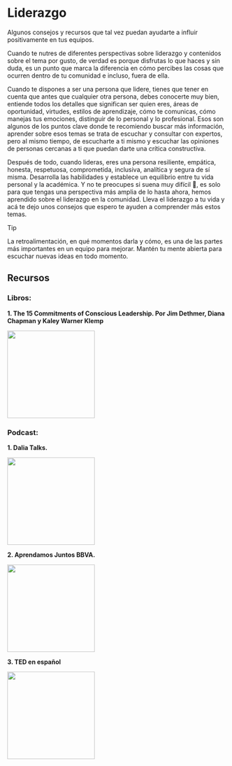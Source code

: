 # Liderazgo

Algunos consejos y recursos que tal vez puedan ayudarte a influir positivamente en tus equipos.

Cuando te nutres de diferentes perspectivas sobre liderazgo y contenidos sobre el tema por gusto, de verdad es porque disfrutas lo que haces y sin duda, es un punto que marca la diferencia en cómo percibes las cosas que ocurren dentro de tu comunidad e incluso, fuera de ella.

Cuando te dispones a ser una persona que lidere, tienes que tener en cuenta que antes que cualquier otra persona, debes conocerte muy bien, entiende todos los detalles que significan ser quien eres, áreas de oportunidad, virtudes, estilos de aprendizaje, cómo te comunicas, cómo manejas tus emociones, distinguir de lo personal y lo profesional. Esos son algunos de los puntos clave donde te recomiendo buscar más información, aprender sobre esos temas se trata de escuchar y consultar con expertos, pero al mismo tiempo, de escucharte a ti mismo y escuchar las opiniones de personas cercanas a ti que puedan darte una crítica constructiva.

Después de todo, cuando lideras, eres una persona resiliente, empática, honesta, respetuosa, comprometida, inclusiva, analítica y segura de sí misma. Desarrolla las habilidades y establece un equilibrio entre tu vida personal y la académica. Y no te preocupes si suena muy difícil 🤯, es solo para que tengas una perspectiva más amplia de lo hasta ahora, hemos aprendido sobre el liderazgo en la comunidad. Lleva el liderazgo a tu vida y acá te dejo unos consejos que espero te ayuden a comprender más estos temas.

> [!TIP]
> La retroalimentación, en qué momentos darla y cómo, es una de las partes más importantes en un equipo para mejorar. Mantén tu mente abierta para escuchar nuevas ideas en todo momento.

## Recursos

### Libros:
**1. The 15 Commitments of Conscious Leadership. Por Jim Dethmer, Diana Chapman y Kaley Warner Klemp**

<img src="https://th.bing.com/th/id/OIP.m-fV24ULgCTHEhbY71VPzwHaK2?rs=1&pid=ImgDetMain" width="200">


### Podcast:
**1.  Dalia Talks.**

<img src="https://i.scdn.co/image/ab6765630000ba8ada84464fe399234841a13faa" width="200">


**2. Aprendamos Juntos BBVA.**



<img src="https://i.scdn.co/image/ab6765630000ba8a4244aac5d4fcc3bcaac091d3" width="200">

**3. TED en español**

<img src="https://pi.tedcdn.com/r/pb-assets.tedcdn.com/system/baubles/files/000/007/470/original/TED_en_Espanol_Podcast.png?1552317694?w=320" width="200">